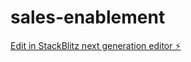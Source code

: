 # sales-enablement

[Edit in StackBlitz next generation editor ⚡️](https://stackblitz.com/~/github.com/noahsanches10/sales-enablement)